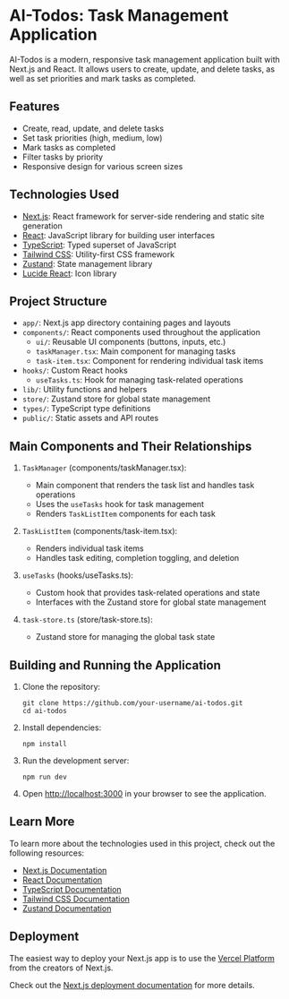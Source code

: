 # AI-Todos: Task Management Application

AI-Todos is a modern, responsive task management application built with Next.js and React. It allows users to create, update, and delete tasks, as well as set priorities and mark tasks as completed.

## Features

- Create, read, update, and delete tasks
- Set task priorities (high, medium, low)
- Mark tasks as completed
- Filter tasks by priority
- Responsive design for various screen sizes

## Technologies Used

- [Next.js](https://nextjs.org/): React framework for server-side rendering and static site generation
- [React](https://reactjs.org/): JavaScript library for building user interfaces
- [TypeScript](https://www.typescriptlang.org/): Typed superset of JavaScript
- [Tailwind CSS](https://tailwindcss.com/): Utility-first CSS framework
- [Zustand](https://github.com/pmndrs/zustand): State management library
- [Lucide React](https://lucide.dev/): Icon library

## Project Structure

- `app/`: Next.js app directory containing pages and layouts
- `components/`: React components used throughout the application
  - `ui/`: Reusable UI components (buttons, inputs, etc.)
  - `taskManager.tsx`: Main component for managing tasks
  - `task-item.tsx`: Component for rendering individual task items
- `hooks/`: Custom React hooks
  - `useTasks.ts`: Hook for managing task-related operations
- `lib/`: Utility functions and helpers
- `store/`: Zustand store for global state management
- `types/`: TypeScript type definitions
- `public/`: Static assets and API routes

## Main Components and Their Relationships

1. `TaskManager` (components/taskManager.tsx):
   - Main component that renders the task list and handles task operations
   - Uses the `useTasks` hook for task management
   - Renders `TaskListItem` components for each task

2. `TaskListItem` (components/task-item.tsx):
   - Renders individual task items
   - Handles task editing, completion toggling, and deletion

3. `useTasks` (hooks/useTasks.ts):
   - Custom hook that provides task-related operations and state
   - Interfaces with the Zustand store for global state management

4. `task-store.ts` (store/task-store.ts):
   - Zustand store for managing the global task state

## Building and Running the Application

1. Clone the repository:
   ```
   git clone https://github.com/your-username/ai-todos.git
   cd ai-todos
   ```

2. Install dependencies:
   ```
   npm install
   ```

3. Run the development server:
   ```
   npm run dev
   ```

4. Open [http://localhost:3000](http://localhost:3000) in your browser to see the application.

## Learn More

To learn more about the technologies used in this project, check out the following resources:

- [Next.js Documentation](https://nextjs.org/docs)
- [React Documentation](https://reactjs.org/docs/getting-started.html)
- [TypeScript Documentation](https://www.typescriptlang.org/docs/)
- [Tailwind CSS Documentation](https://tailwindcss.com/docs)
- [Zustand Documentation](https://github.com/pmndrs/zustand)

## Deployment

The easiest way to deploy your Next.js app is to use the [Vercel Platform](https://vercel.com/new?utm_medium=default-template&filter=next.js&utm_source=create-next-app&utm_campaign=create-next-app-readme) from the creators of Next.js.

Check out the [Next.js deployment documentation](https://nextjs.org/docs/deployment) for more details.
